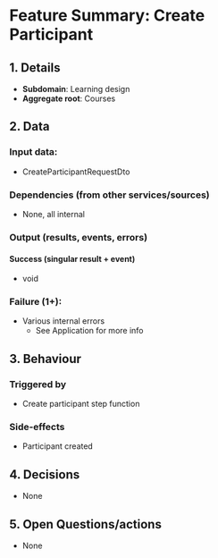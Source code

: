 # Feature Summary: Create Participant

## 1. Details

- **Subdomain**: Learning design
- **Aggregate root**: Courses

## 2. Data

### Input data:

- CreateParticipantRequestDto

### Dependencies (from other services/sources)

- None, all internal

### Output (results, events, errors)

#### Success (singular result + event)

- void

### Failure (1+):

- Various internal errors
  - See Application for more info

## 3. Behaviour

### Triggered by

- Create participant step function

### Side-effects

- Participant created

## 4. Decisions

- None

## 5. Open Questions/actions

- None
